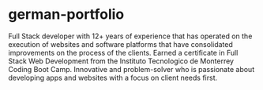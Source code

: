 # german-portfolio
Full Stack developer with 12+ years of experience that has operated on the execution of websites and software platforms that have consolidated improvements on the process of the clients. Earned a certificate in Full Stack Web Development from the Instituto Tecnologico de Monterrey Coding Boot Camp. Innovative and problem-solver who is passionate about developing apps and websites with a focus on client needs first.
